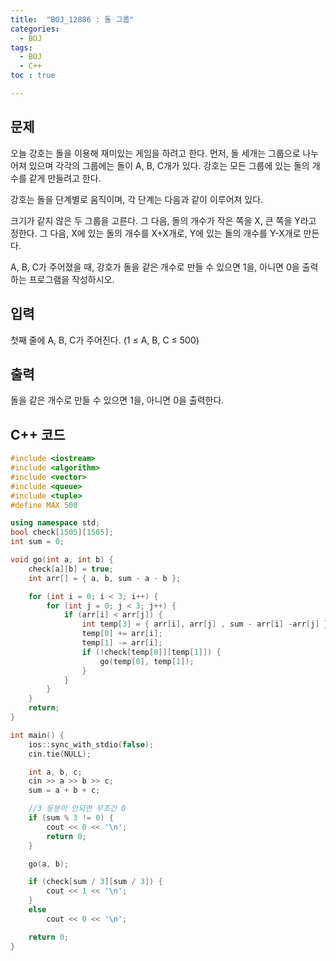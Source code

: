 ```yaml
---
title:  "BOJ_12886 : 돌 그룹"
categories: 
  - BOJ
tags:
  - BOJ
  - C++
toc : true

---
```



## 문제

오늘 강호는 돌을 이용해 재미있는 게임을 하려고 한다. 먼저, 돌 세개는 그룹으로 나누어져 있으며 각각의 그룹에는 돌이 A, B, C개가 있다. 강호는 모든 그룹에 있는 돌의 개수를 같게 만들려고 한다.

강호는 돌을 단계별로 움직이며, 각 단계는 다음과 같이 이루어져 있다.

크기가 같지 않은 두 그룹을 고른다. 그 다음, 돌의 개수가 작은 쪽을 X, 큰 쪽을 Y라고 정한다. 그 다음, X에 있는 돌의 개수를 X+X개로, Y에 있는 돌의 개수를 Y-X개로 만든다.

A, B, C가 주어졌을 때, 강호가 돌을 같은 개수로 만들 수 있으면 1을, 아니면 0을 출력하는 프로그램을 작성하시오.



## 입력

첫째 줄에 A, B, C가 주어진다. (1 ≤ A, B, C ≤ 500)


## 출력

돌을 같은 개수로 만들 수 있으면 1을, 아니면 0을 출력한다.



## C++ 코드
```c++
#include <iostream>
#include <algorithm>
#include <vector>
#include <queue>
#include <tuple>
#define MAX 500

using namespace std;
bool check[1505][1505];
int sum = 0;

void go(int a, int b) {
	check[a][b] = true;
	int arr[] = { a, b, sum - a - b };

	for (int i = 0; i < 3; i++) {
		for (int j = 0; j < 3; j++) {
			if (arr[i] < arr[j]) {
				int temp[3] = { arr[i], arr[j] , sum - arr[i] -arr[j] };
				temp[0] += arr[i];
				temp[1] -= arr[i];
				if (!check[temp[0]][temp[1]]) {
					go(temp[0], temp[1]);
				}
			}
		}
	}
	return;
}

int main() {
	ios::sync_with_stdio(false);
	cin.tie(NULL);

	int a, b, c;
	cin >> a >> b >> c;
	sum = a + b + c;

	//3 등분이 안되면 무조건 0
	if (sum % 3 != 0) {
		cout << 0 << '\n';
		return 0;
	}

	go(a, b);

	if (check[sum / 3][sum / 3]) {
		cout << 1 << '\n';
	}
	else
		cout << 0 << '\n';

	return 0;
}

```

